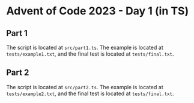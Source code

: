 # Advent of Code 2023 - Day 1 (in TS)

## Part 1

The script is located at `src/part1.ts`. The example is located at `tests/example1.txt`, and the final test is located at `tests/final.txt`.

## Part 2

The script is located at `src/part2.ts`. The example is located at `tests/example2.txt`, and the final test is located at `tests/final.txt`.
